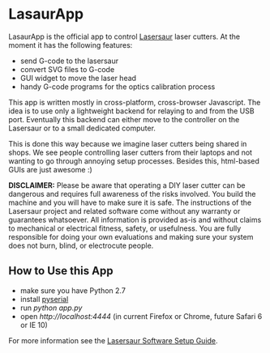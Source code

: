 
LasaurApp
=========

LasaurApp is the official app to control [Lasersaur](http://lasersaur.com) laser cutters. At the moment it has the following features:

- send G-code to the lasersaur
- convert SVG files to G-code
- GUI widget to move the laser head
- handy G-code programs for the optics calibration process

This app is written mostly in cross-platform, cross-browser Javascript. The idea is to use only a lightweight backend for relaying to and from the USB port. Eventually this backend can either move to the controller on the Lasersaur or to a small dedicated computer. 

This is done this way because we imagine laser cutters being shared in shops. We see people  controlling laser cutters from their laptops and not wanting to go through annoying setup processes. Besides this, html-based GUIs are just awesome :)

**DISCLAIMER:** Please be aware that operating a DIY laser cutter can be dangerous and requires full awareness of the risks involved. You build the machine and you will have to make sure it is safe. The instructions of the Lasersaur project and related software come without any warranty or guarantees whatsoever. All information is provided as-is and without claims to mechanical or electrical fitness, safety, or usefulness. You are fully responsible for doing your own evaluations and making sure your system does not burn, blind, or electrocute people.


How to Use this App
-------------------

* make sure you have Python 2.7
* install [pyserial](http://pyserial.sourceforge.net/)
* run *python app.py*
* open *http://localhost:4444* 
  (in current Firefox or Chrome, future Safari 6 or IE 10)

For more information see the [Lasersaur Software Setup Guide](http://labs.nortd.com/lasersaur/manual/software_setup).
